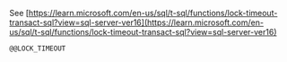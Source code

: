 See [https://learn.microsoft.com/en-us/sql/t-sql/functions/lock-timeout-transact-sql?view=sql-server-ver16](https://learn.microsoft.com/en-us/sql/t-sql/functions/lock-timeout-transact-sql?view=sql-server-ver16)
```
@@LOCK_TIMEOUT
```
